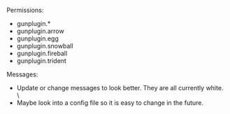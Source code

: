 Permissions:
  - gunplugin.*
  - gunplugin.arrow
  - gunplugin.egg
  - gunplugin.snowball
  - gunplugin.fireball
  - gunplugin.trident

Messages:
  - Update or change messages to look better. They are all currently white. \
  - Maybe look into a config file so it is easy to change in the future.
